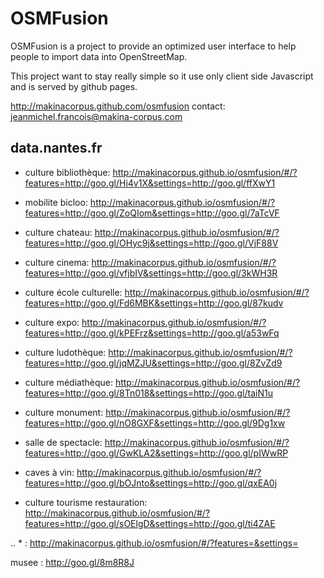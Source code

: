 OSMFusion
=========

OSMFusion is a project to provide an optimized user interface
to help people to import data into OpenStreetMap.

This project want to stay really simple so it use only client side Javascript and is served by github pages.

http://makinacorpus.github.com/osmfusion
contact: jeanmichel.francois@makina-corpus.com

data.nantes.fr
--------------

* culture bibliothèque: http://makinacorpus.github.io/osmfusion/#/?features=http://goo.gl/Hi4v1X&settings=http://goo.gl/ffXwY1

* mobilite bicloo: http://makinacorpus.github.io/osmfusion/#/?features=http://goo.gl/ZoQIom&settings=http://goo.gl/7aTcVF

* culture chateau: http://makinacorpus.github.io/osmfusion/#/?features=http://goo.gl/OHyc9j&settings=http://goo.gl/VjF88V


* culture cinema: http://makinacorpus.github.io/osmfusion/#/?features=http://goo.gl/vfjbIV&settings=http://goo.gl/3kWH3R

* culture école culturelle: http://makinacorpus.github.io/osmfusion/#/?features=http://goo.gl/Fd6MBK&settings=http://goo.gl/87kudv

* culture expo: http://makinacorpus.github.io/osmfusion/#/?features=http://goo.gl/kPEFrz&settings=http://goo.gl/a53wFq

* culture ludothèque: http://makinacorpus.github.io/osmfusion/#/?features=http://goo.gl/jqMZJU&settings=http://goo.gl/8ZvZd9

* culture médiathèque: http://makinacorpus.github.io/osmfusion/#/?features=http://goo.gl/8Tn018&settings=http://goo.gl/taiN1u

* culture monument: http://makinacorpus.github.io/osmfusion/#/?features=http://goo.gl/nO8GXF&settings=http://goo.gl/9Dg1xw

* salle de spectacle: http://makinacorpus.github.io/osmfusion/#/?features=http://goo.gl/GwKLA2&settings=http://goo.gl/pIWwRP

* caves à vin: http://makinacorpus.github.io/osmfusion/#/?features=http://goo.gl/bOJnto&settings=http://goo.gl/qxEA0j

* culture tourisme restauration: http://makinacorpus.github.io/osmfusion/#/?features=http://goo.gl/sOElgD&settings=http://goo.gl/ti4ZAE

.. * : http://makinacorpus.github.io/osmfusion/#/?features=&settings=

musee : http://goo.gl/8m8R8J